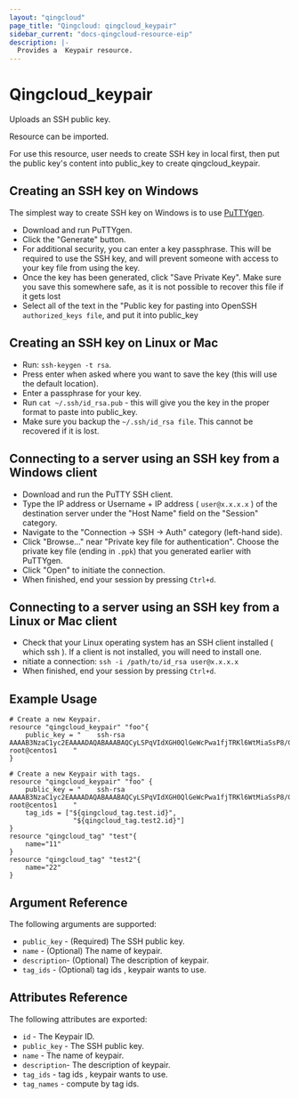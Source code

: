 ```yaml
---
layout: "qingcloud"
page_title: "Qingcloud: qingcloud_keypair"
sidebar_current: "docs-qingcloud-resource-eip"
description: |-
  Provides a  Keypair resource.
---
```


# Qingcloud\_keypair

Uploads an SSH public key.

Resource can be imported.

For use this resource, user needs to create SSH key in local first, then put the public key's content into public_key to create qingcloud_keypair.  

## Creating an SSH key on Windows

The simplest way to create SSH key on Windows is to use [PuTTYgen](https://www.chiark.greenend.org.uk/~sgtatham/putty/latest.html).

* Download and run PuTTYgen.
* Click the "Generate" button.
* For additional security, you can enter a key passphrase. This will be required to use the SSH key, and will prevent someone with access to your key file from using the key.
* Once the key has been generated, click "Save Private Key". Make sure you save this somewhere safe, as it is not possible to recover this file if it gets lost
* Select all of the text in the "Public key for pasting into OpenSSH `authorized_keys file`, and put it into public_key

## Creating an SSH key on Linux or Mac

* Run: `ssh-keygen -t rsa`. 
* Press enter when asked where you want to save the key (this will use the default location).
* Enter a passphrase for your key.
* Run `cat ~/.ssh/id_rsa.pub` - this will give you the key in the proper format to paste into public_key.
* Make sure you backup the `~/.ssh/id_rsa file`. This cannot be recovered if it is lost.

## Connecting to a server using an SSH key from a Windows client

* Download and run the PuTTY SSH client.
* Type the IP address or Username + IP address ( `user@x.x.x.x` ) of the destination server under the "Host Name" field on the "Session" category.
* Navigate to the "Connection -> SSH -> Auth" category (left-hand side).
* Click "Browse..." near "Private key file for authentication". Choose the private key file (ending in `.ppk`) that you generated earlier with PuTTYgen.
* Click "Open" to initiate the connection.
* When finished, end your session by pressing `Ctrl+d`.

## Connecting to a server using an SSH key from a Linux or Mac client

* Check that your Linux operating system has an SSH client installed ( which ssh ). If a client is not installed, you will need to install one.
* nitiate a connection: `ssh -i /path/to/id_rsa user@x.x.x.x`
* When finished, end your session by pressing `Ctrl+d`.


## Example Usage

```
# Create a new Keypair.
resource "qingcloud_keypair" "foo"{
	public_key = "    ssh-rsa AAAAB3NzaC1yc2EAAAADAQABAAABAQCyLSPqVIdXGH0QlGeWcPwa1fjTRKl6WtMiaSsP8/GnwjakDSKILUCoNe1yIpiK8F0/gmL71xaDQyfl7k6aE+gn6lSLUjpDmucAF1luGg6l7CIN+6hCqY3YqlAI05Tqwu0PdLAwCbGwdHcaWfECcbROJk5D0zpCTHmissrrAxdOv72g9Ple8KJ6C7F1tz6wmG0zUeineguGjW/PvfZiBDWZ/CyXGPeMDJxv3lrIiLa/ShgnQOxFTdHJPCw+F0/XlSzlIzP3gfni1vXxJWvYjdE9ULo7Z1DLWgZ73FCbeAvX/0e9C9jwT21Qa5RUy4pSP8m4WXSJgw2f9IpY1vIJFSZP root@centos1    "
}
```
```
# Create a new Keypair with tags.
resource "qingcloud_keypair" "foo" {
	public_key = "    ssh-rsa AAAAB3NzaC1yc2EAAAADAQABAAABAQCyLSPqVIdXGH0QlGeWcPwa1fjTRKl6WtMiaSsP8/GnwjakDSKILUCoNe1yIpiK8F0/gmL71xaDQyfl7k6aE+gn6lSLUjpDmucAF1luGg6l7CIN+6hCqY3YqlAI05Tqwu0PdLAwCbGwdHcaWfECcbROJk5D0zpCTHmissrrAxdOv72g9Ple8KJ6C7F1tz6wmG0zUeineguGjW/PvfZiBDWZ/CyXGPeMDJxv3lrIiLa/ShgnQOxFTdHJPCw+F0/XlSzlIzP3gfni1vXxJWvYjdE9ULo7Z1DLWgZ73FCbeAvX/0e9C9jwT21Qa5RUy4pSP8m4WXSJgw2f9IpY1vIJFSZP root@centos1    "
	tag_ids = ["${qingcloud_tag.test.id}",
				"${qingcloud_tag.test2.id}"]
}
resource "qingcloud_tag" "test"{
	name="11"
}
resource "qingcloud_tag" "test2"{
	name="22"
}
```

## Argument Reference

The following arguments are supported:

* `public_key` - (Required) The SSH public key.
* `name` - (Optional) The name of keypair.
* `description`- (Optional) The description of keypair.
* `tag_ids` - (Optional) tag ids , keypair wants to use.

## Attributes Reference

The following attributes are exported:

* `id` - The Keypair ID.
* `public_key` - The SSH public key.
* `name` - The name of keypair.
* `description`- The description of keypair.
* `tag_ids` - tag ids , keypair wants to use.
* `tag_names` - compute by tag ids.

